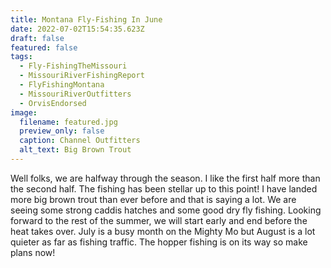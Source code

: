 ```yaml
---
title: Montana Fly-Fishing In June
date: 2022-07-02T15:54:35.623Z
draft: false
featured: false
tags:
  - Fly-FishingTheMissouri
  - MissouriRiverFishingReport
  - FlyFishingMontana
  - MissouriRiverOutfitters
  - OrvisEndorsed
image:
  filename: featured.jpg
  preview_only: false
  caption: Channel Outfitters
  alt_text: Big Brown Trout
---
```


Well folks, we are halfway through the season. I like the first half more than the second half. The fishing has been stellar up to this point! I have landed more big brown trout than ever before and that is saying a lot. We are seeing some strong caddis hatches and some good dry fly fishing. Looking forward to the rest of the summer, we will start early and end before the heat takes over. July is a busy month on the Mighty Mo but August is a lot quieter as far as fishing traffic. The hopper fishing is on its way so make plans now!
